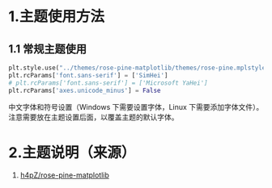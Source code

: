 # 1.主题使用方法

## 1.1 常规主题使用

```python
plt.style.use("../themes/rose-pine-matplotlib/themes/rose-pine.mplstyle")   # 导入主题路径
plt.rcParams['font.sans-serif'] = ['SimHei']
# plt.rcParams['font.sans-serif'] = ['Microsoft YaHei']
plt.rcParams['axes.unicode_minus'] = False
```
中文字体和符号设置（Windows 下需要设置字体，Linux 下需要添加字体文件）。注意需要放在主题设置后面，以覆盖主题的默认字体。

# 2.主题说明（来源）

1. [h4pZ/rose-pine-matplotlib](https://github.com/h4pZ/rose-pine-matplotlib)